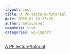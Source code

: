 ```yaml
---
layout: post
title: A PF lecture/tutorial
date: 2005-02-16 23:29
author: metavalent
comments: true
categories: wp-import
---
```

<a href="http://undeadly.org/cgi?action=article&amp;sid=20050216175904">A PF lecture/tutorial</a>
